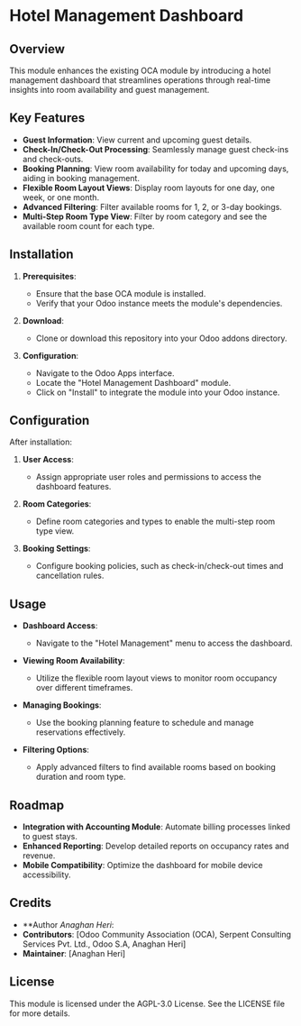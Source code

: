 # Hotel Management Dashboard

## Overview

This module enhances the existing OCA module by introducing a hotel management dashboard that streamlines operations through real-time insights into room availability and guest management.

## Key Features

- **Guest Information**: View current and upcoming guest details.
- **Check-In/Check-Out Processing**: Seamlessly manage guest check-ins and check-outs.
- **Booking Planning**: View room availability for today and upcoming days, aiding in booking management.
- **Flexible Room Layout Views**: Display room layouts for one day, one week, or one month.
- **Advanced Filtering**: Filter available rooms for 1, 2, or 3-day bookings.
- **Multi-Step Room Type View**: Filter by room category and see the available room count for each type.

## Installation

1. **Prerequisites**:
   - Ensure that the base OCA module is installed.
   - Verify that your Odoo instance meets the module's dependencies.

2. **Download**:
   - Clone or download this repository into your Odoo addons directory.

3. **Configuration**:
   - Navigate to the Odoo Apps interface.
   - Locate the "Hotel Management Dashboard" module.
   - Click on "Install" to integrate the module into your Odoo instance.

## Configuration

After installation:

1. **User Access**:
   - Assign appropriate user roles and permissions to access the dashboard features.

2. **Room Categories**:
   - Define room categories and types to enable the multi-step room type view.

3. **Booking Settings**:
   - Configure booking policies, such as check-in/check-out times and cancellation rules.

## Usage

- **Dashboard Access**:
  - Navigate to the "Hotel Management" menu to access the dashboard.
  
- **Viewing Room Availability**:
  - Utilize the flexible room layout views to monitor room occupancy over different timeframes.

- **Managing Bookings**:
  - Use the booking planning feature to schedule and manage reservations effectively.

- **Filtering Options**:
  - Apply advanced filters to find available rooms based on booking duration and room type.

## Roadmap

- **Integration with Accounting Module**: Automate billing processes linked to guest stays.
- **Enhanced Reporting**: Develop detailed reports on occupancy rates and revenue.
- **Mobile Compatibility**: Optimize the dashboard for mobile device accessibility.

## Credits

- **Author *Anaghan Heri*: 
- **Contributors**: [Odoo Community Association (OCA), Serpent Consulting \
				Services Pvt. Ltd., Odoo S.A, Anaghan Heri]
- **Maintainer**: [Anaghan Heri]

## License

This module is licensed under the AGPL-3.0 License. See the LICENSE file for more details.
